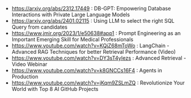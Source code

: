 - https://arxiv.org/abs/2312.17449 : DB-GPT: Empowering Database Interactions with Private Large Language Models
- https://arxiv.org/abs/2401.02115 : Using LLM to select the right SQL Query from candidates
- https://www.jmir.org/2023/1/e50638#app1 : Prompt Engineering as an Important Emerging Skill for Medical Professionals
- https://www.youtube.com/watch?v=KQjZ68mToWo : LangChain - Advanced RAG Techniques for better Retrieval Performance (Video)
- https://www.youtube.com/watch?v=DY3sT4yIezs : Advanced Retrieval - Video Webinar
- https://www.youtube.com/watch?v=k8GNCCs16F4 : Agents in Production
- https://www.youtube.com/watch?v=jKqm9ZSLmZQ : Revolutionize Your World with Top 8 AI GitHub Projects